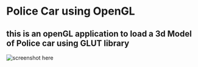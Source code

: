 # Police Car using OpenGL

## this is an openGL application to load a 3d Model of Police car using GLUT library

![screenshot here](/shots/car1.gif)
